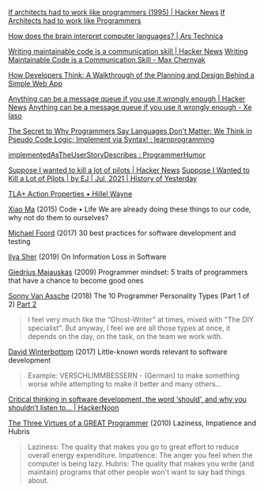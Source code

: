 
[If architects had to work like programmers (1995) | Hacker News](https://news.ycombinator.com/item?id=39449424)
[If Architects had to work like Programmers](http://www.gksoft.com/a/fun/architects.html)

[How does the brain interpret computer languages? | Ars Technica](https://arstechnica.com/science/2021/03/how-does-the-brain-interpret-computer-languages)

[Writing maintainable code is a communication skill | Hacker News](https://news.ycombinator.com/item?id=29396515)
[Writing Maintainable Code is a Communication Skill - Max Chernyak](https://max.engineer/maintainable-code)

[How Developers Think: A Walkthrough of the Planning and Design Behind a Simple Web App](https://www.freecodecamp.org/news/a-walk-through-the-developer-thought-process)

[Anything can be a message queue if you use it wrongly enough | Hacker News](https://news.ycombinator.com/item?id=36186176)
[Anything can be a message queue if you use it wrongly enough - Xe Iaso](https://xeiaso.net/blog/anything-message-queue/)

[The Secret to Why Programmers Say Languages Don't Matter: We Think in Pseudo Code Logic; Implement via Syntax! : learnprogramming](https://old.reddit.com/r/learnprogramming/comments/16ujnzp/the_secret_to_why_programmers_say_languages_dont/)

[implementedAsTheUserStoryDescribes : ProgrammerHumor](https://old.reddit.com/r/ProgrammerHumor/comments/17sqwo5/implementedastheuserstorydescribes/)

[Suppose I wanted to kill a lot of pilots | Hacker News](https://news.ycombinator.com/item?id=27720912)
[Suppose I Wanted to Kill a Lot of Pilots | by EJ | Jul, 2021 | History of Yesterday](https://web.archive.org/web/20210704073409/https://historyofyesterday.com/suppose-i-wanted-to-kill-a-lot-of-pilots-f126bbc756fa)

[TLA+ Action Properties • Hillel Wayne](https://hillelwayne.com/post/action-properties)

[Xiao Ma](https://medium.com/open-sourced-thoughts/code-life-1a44121290a1)
(2015) Code • Life
We are already doing these things to our code, why not do them to ourselves?

[Michael Foord](https://opensource.com/article/17/5/30-best-practices-software-development-and-testing)
(2017) 30 best practices for software development and testing

[Ilya Sher](https://ilya-sher.org/2019/05/18/on-information-loss-in-software/)
(2019) On Information Loss in Software

[Giedrius Majauskas](https://www.majauskas.com/programmer-mindset-5-traits-of-programmers-that-have-a-chance-to-become-good-ones)
(2009) Programmer mindset: 5 traits of programmers that have a chance to become good ones

[Sonny Van Assche](https://www.ntiative.com/the-10-programmer-personality-types-part-1-of-2/)
(2018) The 10 Programmer Personality Types (Part 1 of 2)
[Part 2](https://www.ntiative.com/the-10-programmer-personality-types-part-2-of-2/)
> I feel very much like the “Ghost-Writer” at times, mixed with "The DIY specialist". But anyway, I feel we are all those types at once, it depends on the day, on the task, on the team we work with.

[David Winterbottom](https://codeinthehole.com/lists/little-known-words-relevant-to-software-development/)
(2017) Little-known words relevant to software development
> Example: VERSCHLIMMBESSERN - (German)
to make something worse while attempting to make it better
> and many others...

[Critical thinking in software development, the word ‘should’, and why you shouldn’t listen to… | HackerNoon](https://hackernoon.com/critical-thinking-in-software-development-the-word-should-and-why-you-shouldn-t-listen-to-563090144331)

[The Three Virtues of a GREAT Programmer](http://threevirtues.com/)
(2010) Laziness, Impatience and Hubris
> Laziness: The quality that makes you go to great effort to reduce overall energy expenditure.
> Impatience: The anger you feel when the computer is being lazy.
> Hubris: The quality that makes you write (and maintain) programs that other people won't want to say bad things about.
